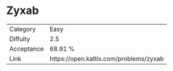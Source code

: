 # Zyxab

<table>
    <tr>
        <td>Category</td>
        <td>Easy</td>
    </tr>
    <tr>
        <td>Diffulty</td>
        <td>2.5</td>
    </tr>
    <tr>
        <td>Acceptance</td>
        <td>68.91 %</td>
    </tr>
    <tr>
        <td>Link</td>
        <td>https://open.kattis.com/problems/zyxab</td>
    </tr>
</table>
